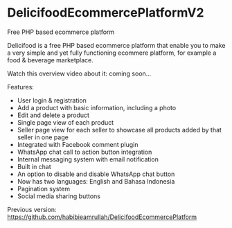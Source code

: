 # DelicifoodEcommercePlatformV2
Free PHP based ecommerce platform

Delicifood is a free PHP based ecommerce platform that enable you to make a very simple and yet fully functioning ecommere platform, for example a food & beverage marketplace.

Watch this overview video about it: coming soon...

Features:
- User login & registration
- Add a product with basic information, including a photo
- Edit and delete a product
- Single page view of each product
- Seller page view for each seller to showcase all products added by that seller in one page
- Integrated with Facebook comment plugin
- WhatsApp chat call to action button integration
- Internal messaging system with email notification
- Built in chat
- An option to disable and disable WhatsApp chat button
- Now has two languages: English and Bahasa Indonesia
- Pagination system
- Social media sharing buttons

Previous version: https://github.com/habibieamrullah/DelicifoodEcommercePlatform
